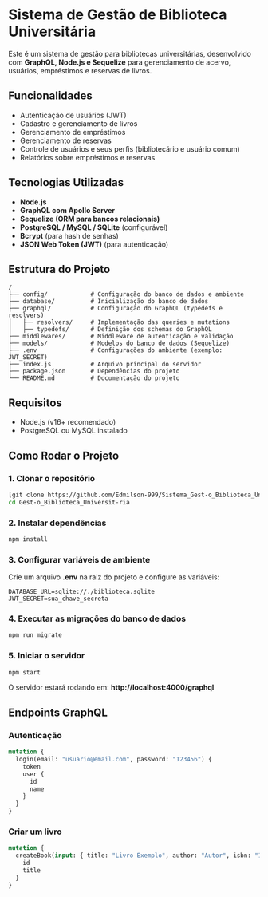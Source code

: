 # Sistema de Gestão de Biblioteca Universitária

Este é um sistema de gestão para bibliotecas universitárias, desenvolvido com **GraphQL, Node.js e Sequelize** para gerenciamento de acervo, usuários, empréstimos e reservas de livros.

## Funcionalidades
- Autenticação de usuários (JWT)
- Cadastro e gerenciamento de livros
- Gerenciamento de empréstimos
- Gerenciamento de reservas
- Controle de usuários e seus perfis (bibliotecário e usuário comum)
- Relatórios sobre empréstimos e reservas

## Tecnologias Utilizadas
- **Node.js**
- **GraphQL com Apollo Server**
- **Sequelize (ORM para bancos relacionais)**
- **PostgreSQL / MySQL / SQLite** (configurável)
- **Bcrypt** (para hash de senhas)
- **JSON Web Token (JWT)** (para autenticação)

## Estrutura do Projeto

```
/
├── config/            # Configuração do banco de dados e ambiente
├── database/          # Inicialização do banco de dados
├── graphql/           # Configuração do GraphQL (typedefs e resolvers)
│   ├── resolvers/     # Implementação das queries e mutations
│   ├── typedefs/      # Definição dos schemas do GraphQL
├── middlewares/       # Middleware de autenticação e validação
├── models/            # Modelos do banco de dados (Sequelize)
├── .env               # Configurações do ambiente (exemplo: JWT_SECRET)
├── index.js           # Arquivo principal do servidor
├── package.json       # Dependências do projeto
└── README.md          # Documentação do projeto
```

## Requisitos
- Node.js (v16+ recomendado)
- PostgreSQL ou MySQL instalado

## Como Rodar o Projeto

### 1. Clonar o repositório
```sh
[git clone https://github.com/Edmilson-999/Sistema_Gest-o_Biblioteca_Universit-ria.git)
cd Gest-o_Biblioteca_Universit-ria
```

### 2. Instalar dependências
```sh
npm install
```

### 3. Configurar variáveis de ambiente
Crie um arquivo **.env** na raiz do projeto e configure as variáveis:
```env
DATABASE_URL=sqlite://./biblioteca.sqlite
JWT_SECRET=sua_chave_secreta
```

### 4. Executar as migrações do banco de dados
```sh
npm run migrate
```

### 5. Iniciar o servidor
```sh
npm start
```
O servidor estará rodando em: **http://localhost:4000/graphql**

## Endpoints GraphQL

### Autenticação
```graphql
mutation {
  login(email: "usuario@email.com", password: "123456") {
    token
    user {
      id
      name
    }
  }
}
```

### Criar um livro
```graphql
mutation {
  createBook(input: { title: "Livro Exemplo", author: "Autor", isbn: "123456", copies: 5, category: "Tecnologia" }) {
    id
    title
  }
}
```


